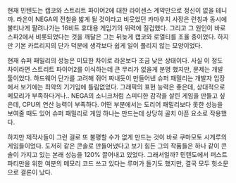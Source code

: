 현재 민텐도는 캡코와 스트리트 파이어2에 대한 라이센스 계약만으로 정신이 없을 테니까.
라온이 NEGA의 전철을 밟게 될 것이라고 비웃었던 카마우치 사장은 런칭과 동시에 불티나게 팔려나가는 16비트 휴대용 게임기의 위력에 질겁했다.
그리고 그 원인이 바로 스파2에서 비롯되었다는 것을 깨달은 그는 뒤늦게 캡코와 로열티를 조율 중이었다.
하지만 기본 카트리지의 단가 덕분에 생각보다 쉽게 일이 풀리지 않는 모양이었다.

현재 슈퍼 패밀리의 성능은 미묘한 차이로 라온보다 조금 낮은 상태이다.
사실 이 정도 차이라면 스트리트 파이어2를 이식하는데 큰 무리가 없을게 분명 했지만, 문제는 개발 툴이었다.
하드웨어 단가를 고려해 쥐어 짜내듯이 만들어낸 슈퍼 패밀리는 개발자 입장에서 보기에는 최악의 기기임에 틀림없었다.
그래픽의 표현 능력은 좋은데, 상대적으로 메모리가 부족하다거나..
NEGA의 소니크처럼 스피디한 감각을 살린 게임을 만들고 싶은데, CPU의 연산 능력이 부족하다. 어떤 부분에서는 도리어 패밀리보다 못한 성능을 보여줄 때도 있어 슈퍼 패밀리로 게임 하나는 만드는데 상당히 골치 아픈 요소로 작용했다.

하지만 제작사들이 그런 걸로 또 불평할 수가 없게 만드는 것이 바로 쿠마모토 시게루의 게임들이었다.
도저히 같은 콘솔로 만들어냈다고 보기 힘든 그의 작품들은 하나 같이 콘솔이 가지고 있는 본래 성능을 120% 끌어내고 있었다. 그래서일까? 민텐도에서 퍼스트 파티만을 위한 여분의 메모리 코드 쓰고 있다는 루머가 돌기도 했지만, 결국 모두 헛소문으로 결론이 났다.